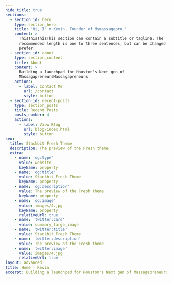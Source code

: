```yaml
---
hide_title: true
sections:
  - section_id: hero
    type: section_hero
    title: 'Hi, I''m Kevin. Founder of Mymassagepro.'
    content: >
      ThisThisThisThis section can contain a subtitle or tagline. The
      recommended length is one to three sentences, but can be changed as you
      prefer.
  - section_id: about
    type: section_content
    title: About
    content: >
      Building a launchpad for Houston's Next gen of
      MassagapreneursMassagapreneurs
    actions:
      - label: Contact Me
        url: /contact
        style: button
  - section_id: recent-posts
    type: section_posts
    title: Recent Posts
    posts_number: 4
    actions:
      - label: View Blog
        url: blog/index.html
        style: button
seo:
  title: Stackbit Fresh Theme
  description: The preview of the Fresh theme
  extra:
    - name: 'og:type'
      value: website
      keyName: property
    - name: 'og:title'
      value: Stackbit Fresh Theme
      keyName: property
    - name: 'og:description'
      value: The preview of the Fresh theme
      keyName: property
    - name: 'og:image'
      value: images/4.jpg
      keyName: property
      relativeUrl: true
    - name: 'twitter:card'
      value: summary_large_image
    - name: 'twitter:title'
      value: Stackbit Fresh Theme
    - name: 'twitter:description'
      value: The preview of the Fresh theme
    - name: 'twitter:image'
      value: images/4.jpg
      relativeUrl: true
layout: advanced
title: Home - Kevin
excerpt: Building a launchpad for Houston's Next gen of Massagapreneurs
---
```

